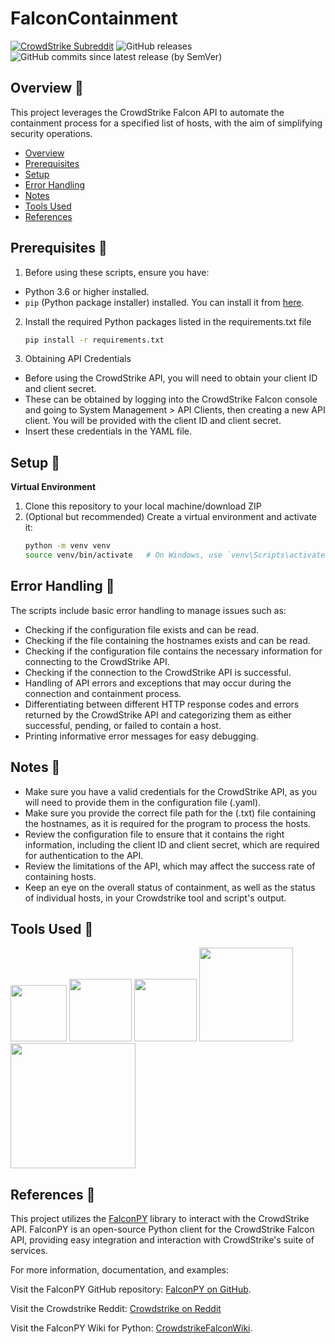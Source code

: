 # FalconContainment
[![CrowdStrike Subreddit](https://img.shields.io/badge/-r%2Fcrowdstrike-white?logo=reddit&labelColor=gray&link=https%3A%2F%2Freddit.com%2Fr%2Fcrowdstrike)](https://reddit.com/r/crowdstrike) ![GitHub releases](https://img.shields.io/github/v/release/ErikSierra/FalconContainment?label=Releases) ![GitHub commits since latest release (by SemVer)](https://img.shields.io/github/commits-since/ErikSierra/FalconContainment/latest?label=Commits%20since%20latest%20release)


## Overview 🔎
This project leverages the CrowdStrike Falcon API to automate the containment process for a specified list of hosts, with the aim of simplifying security operations.

+ [Overview](#overview-)
+ [Prerequisites](#prerequisites-)
+ [Setup](#setup-)
+ [Error Handling](#error-handling-)
+ [Notes](#notes-)
+ [Tools Used](#tools-used-)
+ [References](#references-)



## Prerequisites 🔎

1. Before using these scripts, ensure you have:
- Python 3.6 or higher installed.
- `pip` (Python package installer) installed. You can install it from [here](https://pip.pypa.io/en/stable/installation/).

2. Install the required Python packages listed in the requirements.txt file
   ```bash
   pip install -r requirements.txt
   
3. Obtaining API Credentials
- Before using the CrowdStrike API, you will need to obtain your client ID and client secret.
- These can be obtained by logging into the CrowdStrike Falcon console and going to System Management > API Clients, then creating a new API client. You will be provided with the client ID and client secret.
- Insert these credentials in the YAML file.

## Setup 🔎
**Virtual Environment**
1. Clone this repository to your local machine/download ZIP
2. (Optional but recommended) Create a virtual environment and activate it:
   ```bash
   python -m venv venv
   source venv/bin/activate   # On Windows, use `venv\Scripts\activate`


## Error Handling 🔎
The scripts include basic error handling to manage issues such as:
- Checking if the configuration file exists and can be read.
- Checking if the file containing the hostnames exists and can be read.
- Checking if the configuration file contains the necessary information for connecting to the CrowdStrike API.
- Checking if the connection to the CrowdStrike API is successful.
- Handling of API errors and exceptions that may occur during the connection and containment process.
- Differentiating between different HTTP response codes and errors returned by the CrowdStrike API and categorizing them as either successful, pending, or failed to contain a host.
- Printing informative error messages for easy debugging.

## Notes 🔎
- Make sure you have a valid credentials for the CrowdStrike API, as you will need to provide them in the configuration file (.yaml).
- Make sure you provide the correct file path for the (.txt) file containing the hostnames, as it is required for the program to process the hosts.
- Review the configuration file to ensure that it contains the right information, including the client ID and client secret, which are required for authentication to the API.
- Review the limitations of the API, which may affect the success rate of containing hosts.
- Keep an eye on the overall status of containment, as well as the status of individual hosts, in your Crowdstrike tool and script's output. 

## Tools Used 🔎
<img src="https://i.imgur.com/JIv8Tx9.png" width="90"> <img src="https://i.imgur.com/9DFxzIP.png" width="100"> <img src="https://i.imgur.com/8emdkiq.png" width="100"> <img src="https://i.imgur.com/Nj9B8hn.png" width="150"> <img src="https://i.imgur.com/qq8mtkB.png" width="200">

## References 🔎

This project utilizes the [FalconPY](https://github.com/CrowdStrike/falconpy) library to interact with the CrowdStrike API. FalconPY is an open-source Python client for the CrowdStrike Falcon API, providing easy integration and interaction with CrowdStrike's suite of services.

For more information, documentation, and examples:

Visit the FalconPY GitHub repository: [FalconPY on GitHub](https://github.com/CrowdStrike/falconpy).

Visit the Crowdstrike Reddit: [Crowdstrike on Reddit](https://www.reddit.com/r/crowdstrike/)

Visit the FalconPY Wiki for Python: [CrowdstrikeFalconWiki](https://www.falconpy.io/Home.html).
